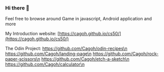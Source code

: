 ### Hi there 👋
Feel free to browse around
Game in javascript, Android application and more

My Introduction website: [https://cagoh.github.io/cs50/](https://cagoh.github.io/cs50/)

The Odin Project:
https://github.com/Cagoh/odin-recipes\n
https://github.com/Cagoh/landing-page\n
https://github.com/Cagoh/rock-paper-scissors\n
https://github.com/Cagoh/etch-a-sketch\n
https://github.com/Cagoh/calculator\n

<!--
**Cagoh/Cagoh** is a ✨ _special_ ✨ repository because its `README.md` (this file) appears on your GitHub profile.

Here are some ideas to get you started:

- 🔭 I’m currently working on ...
- 🌱 I’m currently learning ...
- 👯 I’m looking to collaborate on ...
- 🤔 I’m looking for help with ...
- 💬 Ask me about ...
- 📫 How to reach me: ...
- 😄 Pronouns: ...
- ⚡ Fun fact: ...
-->
